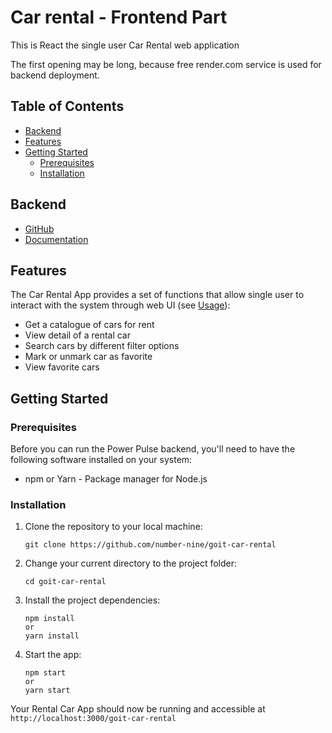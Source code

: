 # Car rental - Frontend Part

This is React the single user Car Rental web application 

The first opening may be long, because free render.com service is used for backend deployment.

## Table of Contents

- [Backend](#backend)
- [Features](#features)
- [Getting Started](#getting-started)
  - [Prerequisites](#prerequisites)
  - [Installation](#installation)


## <a id="backend">Backend</a>

- [GitHub](https://github.com/number-nine/goit-car-rental-backend)
- [Documentation](https://goit-car-rental.onrender.com/api-docs/)

## <a id="features">Features</a>

The Car Rental App provides a set of functions that allow single user to interact with the system through web UI (see [Usage](#usage)):

- Get a catalogue of cars for rent
- View detail of a rental car 
- Search cars by different filter options
- Mark or unmark car as favorite
- View favorite cars


## <a id="getting-started">Getting Started</a>

### <a id="prerequisites">Prerequisites</a>

Before you can run the Power Pulse backend, you'll need to have the following software installed on your system:

- npm or Yarn - Package manager for Node.js

### <a id="installation">Installation</a>

1. Clone the repository to your local machine:
   ```
   git clone https://github.com/number-nine/goit-car-rental
   ```
2. Change your current directory to the project folder:
   ```
   cd goit-car-rental
   ```
3. Install the project dependencies:
   ```
   npm install
   or
   yarn install
   ```
5. Start the app:
   ```
   npm start
   or
   yarn start
   ```

Your Rental Car App should now be running and accessible at `http://localhost:3000/goit-car-rental`






